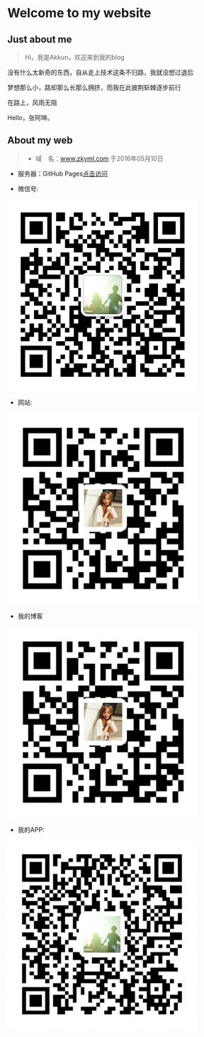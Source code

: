 # Welcome to my website

## Just about me

> Hi，我是Akkun，欢迎来到我的blog

 没有什么太新奇的东西，自从走上技术这条不归路，我就没想过退后

 梦想那么小，路却那么长那么拥挤，而我在此披荆斩棘逐步前行

 在路上，风雨无阻

 Hello，张阿坤。

## About my web

>  - 域　名：www.zkyml.com  于2016年05月10日 

   - 服务器：GitHub Pages[点击访问](http://www.zkyml.com) 

   - 微信号:
   
  ![微信号:JustTheOne](./images/wx.jpg)

   - 网站:
   
  ![网站:在路上](./images/web.jpg)

   - 我的博客 
   
  ![我的博客:在路上](./images/web.jpg)

   - 我的APP:
   
  ![我的APP:JustTheOne](./images/app.jpg)